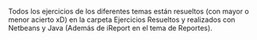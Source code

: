 
Todos los ejercicios de los diferentes temas están resueltos (con mayor o menor acierto xD) en la carpeta Ejercicios Resueltos y realizados con Netbeans y Java (Además de iReport en el tema de Reportes).
